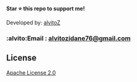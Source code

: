 **Star ⭐️ this repo to support me!**

Developed by: [alvitoZ](https://github.com/alvitoZ)

### :alvito:Email : alvitozidane76@gmail.com

## License

[Apache License 2.0](LICENSE)

